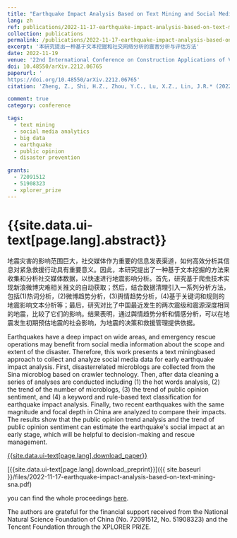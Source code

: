 ```yaml
---
title: "Earthquake Impact Analysis Based on Text Mining and Social Media Analytics"
lang: zh
ref: publications/2022-11-17-earthquake-impact-analysis-based-on-text-mining-sna
collection: publications
permalink: /publications/2022-11-17-earthquake-impact-analysis-based-on-text-mining-sna
excerpt: '本研究提出一种基于文本挖掘和社交网络分析的震害分析与评估方法'
date: 2022-11-19
venue: '22nd International Conference on Construction Applications of Virtual Reality (CONVR2022)'
doi: 10.48550/arXiv.2212.06765
paperurl: '
https://doi.org/10.48550/arXiv.2212.06765'
citation: 'Zheng, Z., Shi, H.Z., Zhou, Y.C., Lu, X.Z., Lin, J.R.* (2022). Earthquake Impact Analysis Based on Text Mining and Social Media Analytics. <i>22nd International Conference on Construction Applications of Virtual Reality (CONVR2022)</i>, 1116-1124. Seoul, South Korea.'

comment: true
category: conference

tags: 
  - text mining
  - social media analytics
  - big data
  - earthquake
  - public opinion
  - disaster prevention 

grants:
  - 72091512
  - 51908323
  - xplorer_prize
---
```



{{site.data.ui-text[page.lang].abstract}}
====

地震灾害的影响范围巨大，社交媒体作为重要的信息发表渠道，如何高效分析其信息对紧急救援行动具有重要意义。因此，本研究提出了一种基于文本挖掘的方法来收集和分析社交媒体数据，以快速进行地震影响分析。首先，研究基于爬虫技术实现新浪微博灾难相关推文的自动获取；然后，结合数据清理引入一系列分析方法，包括(1)热词分析，(2)微博趋势分析，(3)舆情趋势分析，(4)基于关键词和规则的地震影响文本分析等；最后，研究对比了中国最近发生的两次震级和震源深度相同的地震，比较了它们的影响。结果表明，通过舆情趋势分析和情感分析，可以在地震发生初期预估地震的社会影响，为地震的决策和救援管理提供依据。

Earthquakes have a deep impact on wide areas, and emergency rescue operations may benefit from social media information about the scope and extent of the disaster. Therefore, this work presents a text miningbased approach to collect and analyze social media data for early earthquake impact analysis. First, disasterrelated microblogs are collected from the Sina microblog based on crawler technology. Then, after data cleaning a series of analyses are conducted including (1) the hot words analysis, (2) the trend of the number of microblogs, (3) the trend of public opinion sentiment, and (4) a keyword and rule-based text classification for earthquake impact analysis. Finally, two recent earthquakes with the same magnitude and focal depth in China are analyzed to compare their impacts. The results show that the public opinion trend analysis and the trend of public opinion sentiment can estimate the earthquake's social impact at an early stage, which will be helpful to decision-making and rescue management.

[{{site.data.ui-text[page.lang].download_paper}}]({{page.paperurl}})

[{{site.data.ui-text[page.lang].download_preprint}}]({{ site.baseurl }}/files/2022-11-17-earthquake-impact-analysis-based-on-text-mining-sna.pdf)

you can find the whole proceedings [here](https://drive.google.com/file/d/19N4OdN-Ul386fzOLjwZUDa01ApvEgMQh/view).

The authors are grateful for the financial support received from the National Natural Science Foundation of China 
(No. 72091512, No. 51908323) and the Tencent Foundation through the XPLORER PRIZE. 